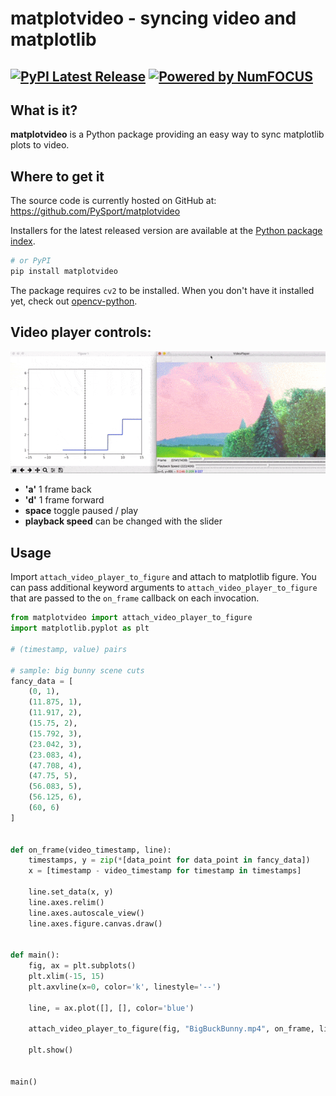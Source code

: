 # matplotvideo - syncing video and matplotlib

[![PyPI Latest Release](https://img.shields.io/pypi/v/matplotvideo.svg)](https://pypi.org/project/matplotvideo/)
[![Powered by NumFOCUS](https://img.shields.io/badge/powered%20by-PySport-orange.svg?style=flat&colorA=104467&colorB=007D8A)](https://pysport.org)
--------
## What is it?

**matplotvideo** is a Python package providing an easy way to sync matplotlib plots to video. 

## Where to get it
The source code is currently hosted on GitHub at:
https://github.com/PySport/matplotvideo

Installers for the latest released version are available at the [Python
package index](https://pypi.org/project/matplotvideo).

```sh
# or PyPI
pip install matplotvideo
```

The package requires `cv2` to be installed. When you don't have it installed yet, check out [opencv-python](https://pypi.org/project/opencv-python/).

## Video player controls:
![example](examples/example.gif)
- **'a'** 1 frame back
- **'d'** 1 frame forward
- **space** toggle paused / play
- **playback speed** can be changed with the slider

## Usage
Import `attach_video_player_to_figure` and attach to matplotlib figure. You can pass additional keyword arguments to `attach_video_player_to_figure` that are passed to the `on_frame` callback on each invocation. 

```python
from matplotvideo import attach_video_player_to_figure
import matplotlib.pyplot as plt

# (timestamp, value) pairs

# sample: big bunny scene cuts
fancy_data = [
    (0, 1),
    (11.875, 1),
    (11.917, 2),
    (15.75, 2),
    (15.792, 3),
    (23.042, 3),
    (23.083, 4),
    (47.708, 4),
    (47.75, 5),
    (56.083, 5),
    (56.125, 6),
    (60, 6)
]


def on_frame(video_timestamp, line):
    timestamps, y = zip(*[data_point for data_point in fancy_data])
    x = [timestamp - video_timestamp for timestamp in timestamps]

    line.set_data(x, y)
    line.axes.relim()
    line.axes.autoscale_view()
    line.axes.figure.canvas.draw()


def main():
    fig, ax = plt.subplots()
    plt.xlim(-15, 15)
    plt.axvline(x=0, color='k', linestyle='--')

    line, = ax.plot([], [], color='blue')

    attach_video_player_to_figure(fig, "BigBuckBunny.mp4", on_frame, line=line)

    plt.show()


main()
```
